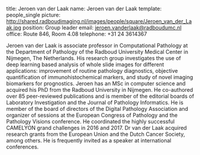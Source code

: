 title: Jeroen van der Laak
name: Jeroen van der Laak
template: people_single
picture: http://shared.radboudimaging.nl/images/people/square/Jeroen_van_der_Laak.jpg
position: Group leader
email: jeroen.vanderlaak@radboudumc.nl
office: Route 846, Room 4.08
telephone: +31 24 3614367

Jeroen van der Laak is associate professor in Computational Pathology at the Department of Pathology of the Radboud University Medical Center in Nijmegen, The Netherlands. His research group investigates the use of deep learning based analysis of whole slide images for different applications: improvement of routine pathology diagnostics, objective quantification of immunohistochemical markers, and study of novel imaging biomarkers for prognostics. Jeroen has an MSc in computer science and acquired his PhD from the Radboud University in Nijmegen. He co-authored over 85 peer-reviewed publications and is member of the editorial boards of Laboratory Investigation and the Journal of Pathology Informatics. He is member of the board of directors of the Digital Pathology Association and organizer of sessions at the European Congress of Pathology and the Pathology Visions conference. He coordinated the highly successful CAMELYON grand challenges in 2016 and 2017. Dr van der Laak acquired research grants from the European Union and the Dutch Cancer Society, among others. He is frequently invited as a speaker at international conferences.
